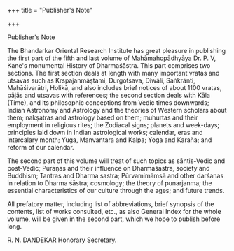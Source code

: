 +++
title = "Publisher's Note"

+++

Publisher's Note 

The Bhandarkar Oriental Research Institute has great pleasure in publishing the first part of the fifth and last volume of Mahāmahopādhyāya Dr. P. V, Kane's monumental History of Dharmaśāstra. This part comprises two sections. The first section deals at length with many important vratas and utsavas such as Krspajanmāṣtami, Durgotsava, Diwāli, Saṅkrānti, Mahāśivarātri, Holikā, and also includes brief notices of about 1100 vratas, pājās and utsavas with references; the second section deals with Kāla (Time), and its philosophic conceptions from Vedic times downwards; Indian Astronomy and Astrology and the theories of Western scholars about them; nakṣatras and astrology based on them; muhurtas and their employment in religious rites; the Zodiacal signs; planets and week-days; principles laid down in Indian astrological works; calendar, eras and intercalary month; Yuga, Manvantara and Kalpa; Yoga and Karaña; and reform of our calendar. 

The second part of this volume will treat of such topics as sāntis-Vedic and post-Vedic; Purāṇas and their influence on Dharmaśāstra, society and Buddhism; Tantras and Dharma sastra; Pūrvamimāmsā and other darśanas in relation to Dharma śāstra; cosmology; the theory of punarjanma; the essential characteristics of our culture through the ages; and future trends. 

All prefatory matter, including list of abbreviations, brief synopsis of the contents, list of works consulted, etc., as also General Index for the whole volume, will be given in the second part, which we hope to publish before long. 

R. N. DANDEKAR Honorary Secretary. 

